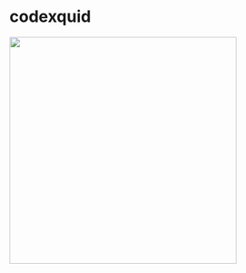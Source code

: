 # codexquid

<div align="left">
  <img width="400px" src="https://github.com/user-attachments/assets/6357d72c-630b-4092-bc9a-9dae2f3f3117" >
</div>
